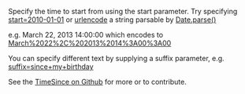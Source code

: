 Specify the time to start from using the start parameter. Try specifying <a href="?start=2010-01-01">start=2010-01-01</a> or <a href="http://meyerweb.com/eric/tools/dencoder/">urlencode</a> a string parsable by <a href="http://www.w3schools.com/jsref/jsref_parse.asp">Date.parse()</a>

e.g. March 22, 2013 14:00:00 which encodes to <a href="?start=March%2022%2C%202013%2014%3A00%3A00">March%2022%2C%202013%2014%3A00%3A00</a>

You can specify different text by supplying a suffix parameter, e.g. <a href="?suffix=since+my+birthday">suffix=since+my+birthday</a>

See the <a href="https://github.com/mrmanc/TimeSince">TimeSince on Github</a> for more or to contribute.